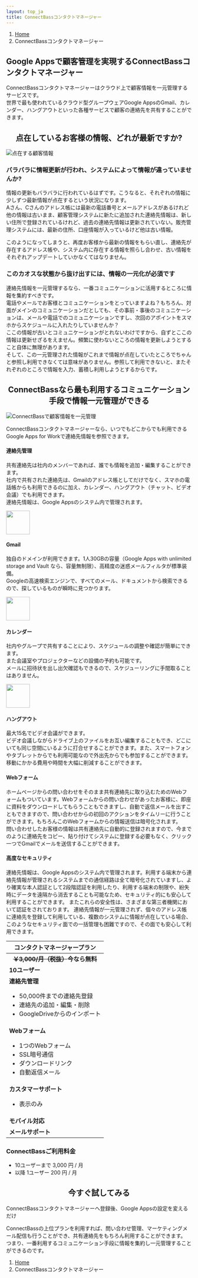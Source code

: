 ```yaml
---
layout: top_ja
title: ConnectBassコンタクトマネージャー
---
```


<ol class="breadcrumb">
  <li><a href="/">Home</a></li>
  <li class="active">ConnectBassコンタクトマネージャー</li>
</ol>

<h2>Google Appsで顧客管理を実現するConnectBassコンタクトマネージャー</h2>
<p>ConnectBassコンタクトマネージャーはクラウド上で顧客情報を一元管理するサービスです。<br>
世界で最も使われているクラウド型グループウェアGoogle AppsのGmail、カレンダー、ハングアウトといった各種サービスで顧客の連絡先を共有することができます。<br></p>


<h2 align="center">点在しているお客様の情報、どれが最新ですか?</h2>

<img src="/assets/img/contact/contact_before.png" alt="点在する顧客情報">

<h3>バラバラに情報更新が行われ、システムによって情報が違っていませんか?</h3>

<p>情報の更新もバラバラに行われているはずです。こうなると、それぞれの情報に少しずつ最新情報が点在するという状況になります。<br>
Aさん、Cさんのアドレス帳には最新の電話番号とメールアドレスがあるけれど他の情報は古いまま、顧客管理システムに新たに追加された連絡先情報は、新しい住所で登録されているけれど、過去の連絡先情報は更新されていない。販売管理システムには、最新の住所、口座情報が入っているけど他は古い情報。</p>
<p>このようになってしまうと、再度お客様から最新の情報をもらい直し、連絡先が存在するアドレス帳や、システム内に存在する情報を照らし合わせ、古い情報をそれぞれアップデートしていかなくてはなりません。</p>


<h3>このカオスな状態から抜け出すには、情報の一元化が必須です</h3>

<p>連絡先情報を一元管理するなら、一番コミュニケーションに活用するところに情報を集約すべきです。<br>
電話やメールでお客様とコミュニケーションをとっていますよね？もちろん、対面がメインのコミュニケーションだとしても、その事前・事後のコミュニケーションは、メールや電話でのコミュニケーションですし、次回のアポイントをスマホからスケジュールに入れたりしていませんか？<br>
ここの情報が古いとコミュニケーションがとれないわけですから、自ずとここの情報は更新せざるをえません。頻繁に使わないところの情報を更新しようとすること自体に無理があります。<br>
そして、この一元管理された情報がこれまで情報が点在していたところでちゃんと参照し利用できなくては意味がありません。参照して利用できないと、またそれぞれのところで情報を入力、蓄積し利用しようとするからです。</p>


<h2 align="center">ConnectBassなら最も利用するコミュニケーション手段で情報一元管理ができる</h2>
<img src="/assets/img/contact/contact_after.png" alt="ConnectBassで顧客情報を一元管理">

<p>ConnectBassコンタクトマネージャーなら、いつでもどこからでも利用できるGoogle Apps for Workで連絡先情報を参照できます。</p>

<h4>連絡先管理</h4>
<p>共有連絡先は社内のメンバーであれば、誰でも情報を追加・編集することができます。<br>
社内で共有された連絡先は、Gmailのアドレス帳としてだけでなく、スマホの電話帳からも利用できるのに加え、カレンダー、ハングアウト（チャット、ビデオ会議）でも利用できます。<br>
連絡先情報は、Google Appsのシステム内で管理されます。</p>

<div class="row">
  <div class="col-sm-4">
    <img class="img-responsive" src="/assets/img/googleapps/googlemail-64.png" width="64">
    <h4>Gmail</h3>
    <p>独自のドメインが利用できます。1人30GBの容量（Google Apps with unlimited storage and Vault なら、容量無制限）、高精度の迷惑メールフィルタが標準装備。<br>
    Googleの高速検索エンジンで、すべてのメール、ドキュメントから検索できるので、探しているものが瞬時に見つかります。</p>
  </div>

  <div class="col-sm-4">
    <img class="img-responsive" src="/assets/img/googleapps/calendar-64.png" width="64">
    <h4>カレンダー</h4>
    <p>社内やグループで共有することにより、スケジュールの調整や確認が簡単にできます。<br>
    また会議室やプロジェクターなどの設備の予約も可能です。<br>
    メールに招待状を出し出欠確認もできるので、スケジューリングに手間取ることはありません。</p>
  </div>

  <div class="col-sm-4">
    <img class="img-responsive" src="/assets/img/googleapps/icn-hangouts-64.png" width="64">
    <h4>ハングアウト</h4>
    <p>最大15名でビデオ会議ができます。<br>
    ビデオ会議しながらドライブ上のファイルをお互い編集することもでき、どこにいても同じ空間にいるように打合せすることができます。また、スマートフォンやタブレットからでも利用可能なので外出先からでも参加することができます。<br>
    移動にかかる費用や時間を大幅に削減することができます。</p>
  </div>

</div>

<div class="row">
  <div class="col-sm-6">
    <h4>Webフォーム</h4>
    <p>ホームページからの問い合わせをそのまま共有連絡先に取り込むためのWebフォームもついています。Webフォームからの問い合わせがあったお客様に、即座に資料をダウンロードしてもらうこともできますし、自動で返信メールを出すこともできますので、問い合わせからの初回のアクションをタイムリーに行うことができます。もちろんこのWebフォームからの情報送信は暗号化されます。<br>
問い合わせしたお客様の情報は共有連絡先に自動的に登録されますので、今までのように連絡先をコピー、貼り付けてシステムに登録する必要もなく、クリック一つでGmailでメールを送信することができます。</p>
  </div>

  <div class="col-sm-6">
    <h4>高度なセキュリティ</h4>
    <p>連絡先情報は、Google Appsのシステム内で管理されます。利用する端末から連絡先情報が管理されるシステムまでの通信経路は全て暗号化されていますし、より確実な本人認証として2段階認証を利用したり、利用する端末の制限や、紛失時にデータを遠隔から消去することも可能なため、セキュリティ的にも安心して利用することができます。
またこれらの安全性は、さまざまな第三者機関において認証をされております。
連絡先情報が一元管理されず、個々のアドレス帳に連絡先を登録して利用している、複数のシステムに情報が点在している場合、このようなセキュリティ面での一括管理も困難ですので、その面でも安心して利用できます。
</p>
  </div>
</div>

<table class="table table-bordered price"><thead>
<tr>
<th>コンタクトマネージャープラン</th>
</tr>
</thead><tbody>
<tr>
<td align="center"><strong><del>￥3,000/月（税抜）</del>今なら無料</strong></td>
</tr>
<tr>
<tr>
<td align="left"><strong>10ユーザー</strong></td>
</tr>
<tr>
<td align="left"><strong>連絡先管理</strong>

<ul>
<li>50,000件までの連絡先登録</li>
<li>連絡先の追加・編集・削除</li>
<li>GoogleDriveからのインポート</li>
</ul>

</td>
</tr>
<tr>
<td align="left"><strong>Webフォーム</strong>

<ul>
<li>1つのWebフォーム</li>
<li>SSL暗号通信</li>
<li>ダウンロードリンク</li>
<li>自動返信メール</li>
</ul>

</td>
</tr>
<tr>
<td align="left"><strong>カスタマーサポート</strong>

<ul>
<li>表示のみ</li>
</ul>

</td>
</tr>
<!--
<tr>
<td align="left"></td>
</tr>
-->
<tr>
<td align="left"><strong>モバイル対応</strong></td>
</tr>
<tr>
<td align="left"><strong>メールサポート</strong></td>
</tr>
</tbody></table>

<h3>ConnectBassご利用料金</h3>
<ul>
<li>10ユーザーまで 3,000 円 / 月</li>
<li>以降 1ユーザー 200 円 / 月</li>
</ul>
<h2 id="appscontact" align="center">今すぐ試してみる</h2>
<p>ConnectBassコンタクトマネージャーへ登録後、Google Appsの設定を変えるだけ</p>

<p>ConnectBassの上位プランを利用すれば、問い合わせ管理、マーケティングメール配信も行うことができ、共有連絡先をもちろん利用することができます。<br>
つまり、一番利用するコミュニケーション手段に情報を集約し一元管理することができるのです。</p>


<ol class="breadcrumb">
  <li><a href="/">Home</a></li>
  <li class="active">ConnectBassコンタクトマネージャー</li>
</ol>

